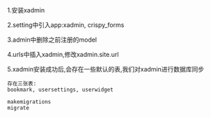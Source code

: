 1.安装xadmin

2.setting中引入app:xadmin, crispy_forms

3.admin中删除之前注册的model

4.urls中插入xadmin,修改xadmin.site.url

5.xadmin安装成功后,会存在一些默认的表,我们对xadmin进行数据库同步

```
存在三张表:
bookmark, usersettings, userwidget

makemigrations
migrate
```

